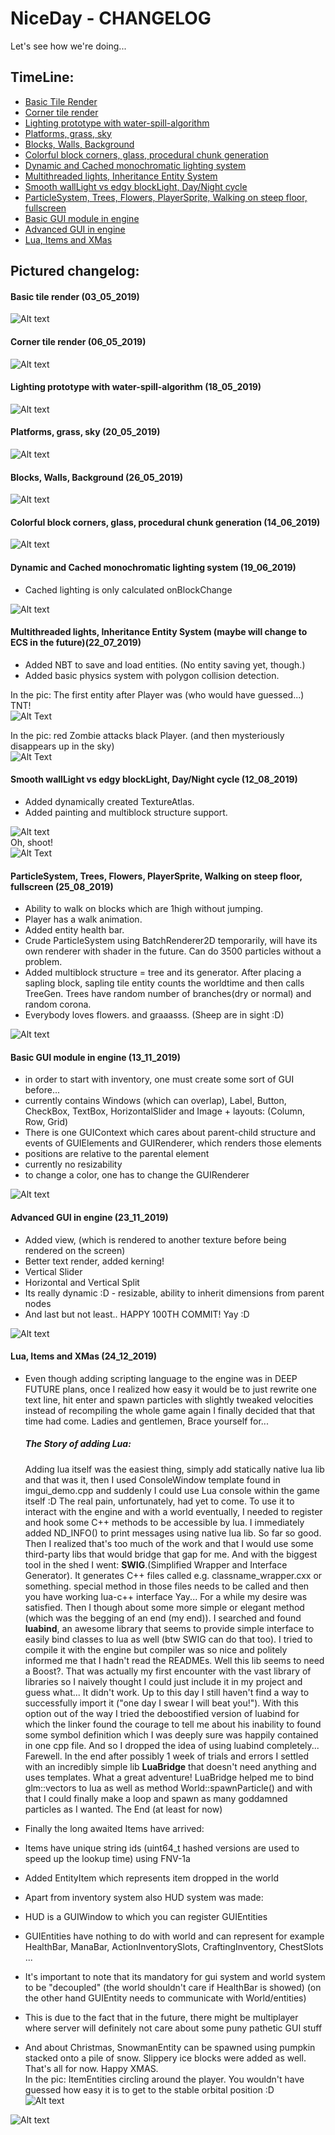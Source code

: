 # NiceDay - CHANGELOG

Let's see how we're doing...
## TimeLine:
- [Basic Tile Render](#basic-tile-render-03_05_2019)
- [Corner tile render](#corner-tile-render-06_05_2019)
- [Lighting prototype with water-spill-algorithm](#lighting-prototype-with-water-spill-algorithm-18_05_2019)
- [Platforms, grass, sky](#platforms-grass-sky-20_05_2019)
- [Blocks, Walls, Background](#blocks-walls-background-26_05_2019)
- [Colorful block corners, glass, procedural chunk generation](#colorful-block-corners-glass-procedural-chunk-generation-14_06_2019)
- [Dynamic and Cached monochromatic lighting system](#dynamic-and-cached-monochromatic-lighting-system-19_06_2019)
- [Multithreaded lights,  Inheritance Entity System](#multithreaded-lights--inheritance-entity-system-maybe-will-change-to-ecs-in-the-future22_07_2019)
- [Smooth wallLight vs edgy blockLight, Day/Night cycle](#smooth-walllight-vs-edgy-blocklight-daynight-cycle-12_08_2019)
- [ParticleSystem, Trees, Flowers, PlayerSprite, Walking on steep floor, fullscreen](#particlesystem-trees-flowers-playersprite-walking-on-steep-floor-fullscreen-25_08_2019)  
- [Basic GUI module in engine](#basic-gui-module-in-engine-13_11_2019)  
- [Advanced GUI in engine](#advanced-gui-in-engine-23_11_2019)   
- [Lua, Items and XMas](#lua-items-and-xmas-24_12_2019)   
## Pictured changelog:

#### Basic tile render (03_05_2019)
![Alt text](03_05_2019.png?raw=false "")

#### Corner tile render (06_05_2019)
![Alt text](06_05_2019.png?raw=false "")

#### Lighting prototype with water-spill-algorithm (18_05_2019)
![Alt text](18_05_2019.png?raw=false "")

#### Platforms, grass, sky (20_05_2019)
![Alt text](20_05_2019.png?raw=false "")

#### Blocks, Walls, Background (26_05_2019)
![Alt text](26_05_2019.png?raw=false "")

#### Colorful block corners, glass, procedural chunk generation (14_06_2019)
![Alt text](14_06_2019.png?raw=false "")

#### Dynamic and Cached monochromatic lighting system (19_06_2019)  
- Cached lighting is only calculated onBlockChange  

![Alt text](19_06_2019.png?raw=false "")

#### Multithreaded lights,  Inheritance Entity System (maybe will change to ECS in the future)(22_07_2019)  
- Added NBT to save and load entities. (No entity saving yet, though.)  
- Added basic physics system with polygon collision detection.  

In the pic: The first entity after Player was (who would have guessed...) TNT!  
![Alt Text](22_07_2019_00.gif?raw=false "")  

In the pic: red Zombie attacks black Player.  (and then mysteriously disappears up in the sky)  
![Alt Text](22_07_2019_01.gif?raw=false "")   

#### Smooth wallLight vs edgy blockLight, Day/Night cycle (12_08_2019)  
- Added dynamically created TextureAtlas.  
- Added painting and multiblock structure support.  

![Alt text](12_08_2019.png?raw=false "")   
Oh, shoot!   
![Alt Text](12_08_2019.gif?raw=false "") 
  
#### ParticleSystem, Trees, Flowers, PlayerSprite, Walking on steep floor, fullscreen (25_08_2019)  
- Ability to walk on blocks which are 1high without jumping.     
- Player has a walk animation.     
- Added entity health bar.  
- Crude ParticleSystem using BatchRenderer2D temporarily, will have its own renderer with shader in the future. Can do 3500 particles without a problem.  
- Added multiblock structure = tree and its generator. After placing a sapling block, sapling tile entity counts the worldtime and then calls TreeGen. Trees have random number of branches(dry or normal) and random corona.  
- Everybody loves flowers. and graaasss. (Sheep are in sight :D)  

![Alt text](25_08_2019.png?raw=false "")    
  
#### Basic GUI module in engine (13_11_2019)  
- in order to start with inventory, one must create some sort of GUI before...   
- currently contains Windows (which can overlap), Label, Button, CheckBox, TextBox, HorizontalSlider and Image + layouts: (Column, Row, Grid)  
- There is one GUIContext which cares about parent-child structure and events of GUIElements and GUIRenderer, which renders those elements  
- positions are relative to the parental element  
- currently no resizability  
- to change a color, one has to change the GUIRenderer  

![Alt text](13_11_2019.png?raw=false "")  

#### Advanced GUI in engine (23_11_2019)  
- Added view, (which is rendered to another texture before being rendered on the screen)  
- Better text render, added kerning!  
- Vertical Slider  
- Horizontal and Vertical Split  
- Its really dynamic :D - resizable, ability to inherit dimensions from parent nodes  
- And last but not least..             HAPPY 100TH COMMIT!  Yay :D  

![Alt text](23_11_2019.gif?raw=false "")    

#### Lua, Items and XMas (24_12_2019)  
- Even though adding scripting language to the engine was in DEEP FUTURE plans, once I realized how easy it would be to just rewrite one text line, hit enter and spawn particles with slightly tweaked velocities instead of recompiling the whole game again I finally decided that that time had come. Ladies and gentlemen, Brace yourself for...
  ##### The Story of adding Lua:
  Adding lua itself was the easiest thing, simply add statically native lua lib and that was it, then I used ConsoleWindow template found in imgui_demo.cpp and suddenly I could use Lua console within the game itself :D
  The real pain, unfortunately, had yet to come. To use it to interact with the engine and with a world eventually, I needed to register and hook some C++ methods to be accessible by lua. I immediately added ND_INFO() to print messages using native lua lib. So far so good. Then I realized that's too much of the work and that I would use some third-party libs that would bridge that gap for me.
  And with the biggest tool in the shed I went: **SWIG**.(Simplified Wrapper and Interface Generator). It generates C++ files called e.g. classname_wrapper.cxx or something. special method in those files needs to be called and then you have working lua-c++ interface Yay...
  For a while my desire was satisfied. Then I though about some more simple or elegant method (which was the begging of an end (my end)). I searched and found **luabind**, an awesome library that seems to provide simple interface to easily bind classes to lua as well (btw SWIG can do that too). I tried to compile it with the engine but compiler was so nice and politely informed me that I hadn't read the READMEs. Well this lib seems to need a Boost?. That was actually my first encounter with the vast library of libraries so I naively thought I could just include it in my project and guess what... It didn't work. Up to this day I still haven't find a way to successfully import it ("one day I swear I will beat you!"). With this option out of the way I tried the deboostified version of luabind for which the linker found the courage to tell me about his inability to found some symbol definition which I was deeply sure was happily contained in one cpp file. And so I dropped the idea of using luabind completely... Farewell. In the end after possibly 1 week of trials and errors I settled with an incredibly simple lib **LuaBridge** that doesn't need anything and uses templates. What a great adventure! LuaBridge helped me to bind glm::vectors to lua as well as method World::spawnParticle() and with that I could finally make a loop and spawn as many goddamned particles as I wanted. The End (at least for now)
  
- Finally the long awaited Items have arrived:  
- Items have unique string ids (uint64_t hashed versions are used to speed up the lookup time) using FNV-1a
- Added EntityItem which represents item dropped in the world  

- Apart from inventory system also HUD system was made:  
- HUD is a GUIWindow to which you can register GUIEntities  
- GUIEntities have nothing to do with world and can represent for example HealthBar, ManaBar, ActionInventorySlots, CraftingInventory, ChestSlots ...  
- It's important to note that its mandatory for gui system and world system to be "decoupled" (the world shouldn't care if HealthBar is showed) (on the other hand GUIEntity needs to communicate with World/entities)  
- This is due to the fact that in the future, there might be multiplayer where server will definitely not care about some puny pathetic GUI stuff   
- And about Christmas, SnowmanEntity can be spawned using pumpkin stacked onto a pile of snow. Slippery ice blocks were added as well. That's all for now. Happy XMAS.  
In the pic: ItemEntities circling around the player. You wouldn't have guessed how easy it is to get to the stable orbital position :D  
![Alt text](23_12_2019.gif?raw=false "ItemEntities circling around the player")  
  
![Alt text](24_12_2019.png?raw=false "") 
